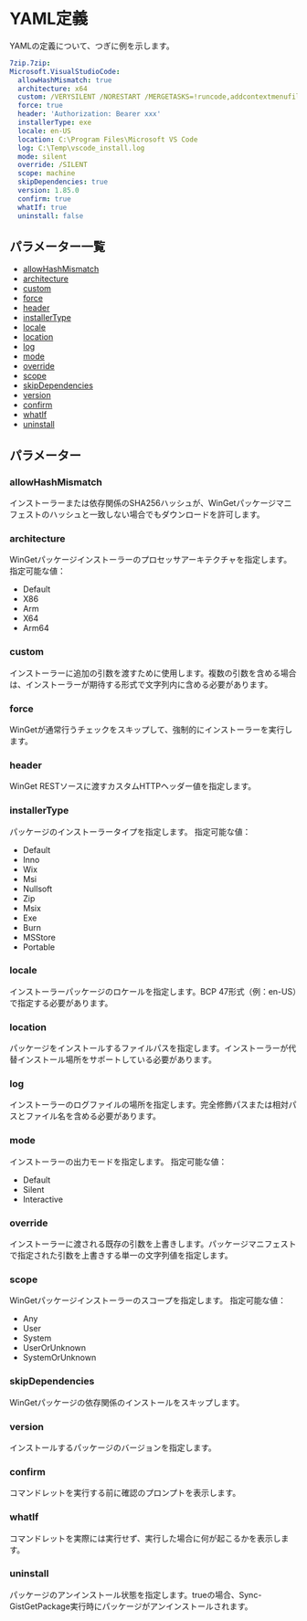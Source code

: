 # YAML定義

YAMLの定義について、つぎに例を示します。

```yaml
7zip.7zip:
Microsoft.VisualStudioCode:
  allowHashMismatch: true
  architecture: x64
  custom: /VERYSILENT /NORESTART /MERGETASKS=!runcode,addcontextmenufiles,addcontextmenufolders
  force: true
  header: 'Authorization: Bearer xxx'
  installerType: exe
  locale: en-US
  location: C:\Program Files\Microsoft VS Code
  log: C:\Temp\vscode_install.log
  mode: silent
  override: /SILENT
  scope: machine
  skipDependencies: true
  version: 1.85.0
  confirm: true
  whatIf: true
  uninstall: false
```

## パラメーター一覧
- [allowHashMismatch](#allowhashmatch)
- [architecture](#architecture)
- [custom](#custom)
- [force](#force)
- [header](#header)
- [installerType](#installertype)
- [locale](#locale)
- [location](#location)
- [log](#log)
- [mode](#mode)
- [override](#override)
- [scope](#scope)
- [skipDependencies](#skipdependencies)
- [version](#version)
- [confirm](#confirm)
- [whatIf](#whatif)
- [uninstall](#uninstall)

## パラメーター

### allowHashMismatch
インストーラーまたは依存関係のSHA256ハッシュが、WinGetパッケージマニフェストのハッシュと一致しない場合でもダウンロードを許可します。

### architecture
WinGetパッケージインストーラーのプロセッサアーキテクチャを指定します。
指定可能な値：
- Default
- X86
- Arm
- X64
- Arm64

### custom
インストーラーに追加の引数を渡すために使用します。複数の引数を含める場合は、インストーラーが期待する形式で文字列内に含める必要があります。

### force
WinGetが通常行うチェックをスキップして、強制的にインストーラーを実行します。

### header
WinGet RESTソースに渡すカスタムHTTPヘッダー値を指定します。

### installerType
パッケージのインストーラータイプを指定します。
指定可能な値：
- Default
- Inno
- Wix
- Msi
- Nullsoft
- Zip
- Msix
- Exe
- Burn
- MSStore
- Portable

### locale
インストーラーパッケージのロケールを指定します。BCP 47形式（例：en-US）で指定する必要があります。

### location
パッケージをインストールするファイルパスを指定します。インストーラーが代替インストール場所をサポートしている必要があります。

### log
インストーラーのログファイルの場所を指定します。完全修飾パスまたは相対パスとファイル名を含める必要があります。

### mode
インストーラーの出力モードを指定します。
指定可能な値：
- Default
- Silent
- Interactive

### override
インストーラーに渡される既存の引数を上書きします。パッケージマニフェストで指定された引数を上書きする単一の文字列値を指定します。

### scope
WinGetパッケージインストーラーのスコープを指定します。
指定可能な値：
- Any
- User
- System
- UserOrUnknown
- SystemOrUnknown

### skipDependencies
WinGetパッケージの依存関係のインストールをスキップします。

### version
インストールするパッケージのバージョンを指定します。

### confirm
コマンドレットを実行する前に確認のプロンプトを表示します。

### whatIf
コマンドレットを実際には実行せず、実行した場合に何が起こるかを表示します。

### uninstall
パッケージのアンインストール状態を指定します。trueの場合、Sync-GistGetPackage実行時にパッケージがアンインストールされます。